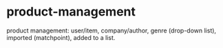 # product-management
product management: user/item, company/author, genre (drop-down list), imported (matchpoint), added to a list.

